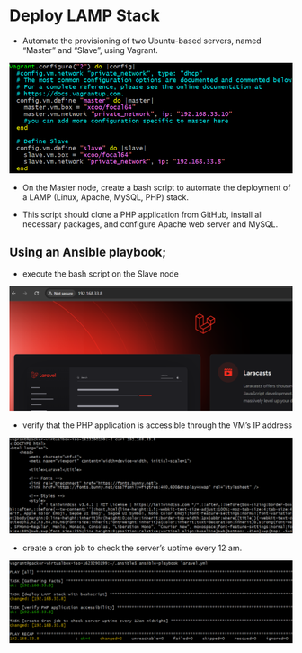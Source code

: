 # Deploy LAMP Stack

- Automate the provisioning of two Ubuntu-based servers, named “Master” and “Slave”, using Vagrant.

![](./images/exam2.png)

- On the Master node, create a bash script to automate the deployment of a LAMP (Linux, Apache, MySQL, PHP) stack.

- This script should clone a PHP application from GitHub, install all necessary packages, and configure Apache web server and MySQL.

## Using an Ansible playbook; 
- execute the bash script on the Slave node

![](./images/exam3.png)

- verify that the PHP application is accessible through the VM’s IP address

![](./images/exam4.png)

- create a cron job to check the server’s uptime every 12 am.

![](./images/exam1.png)
